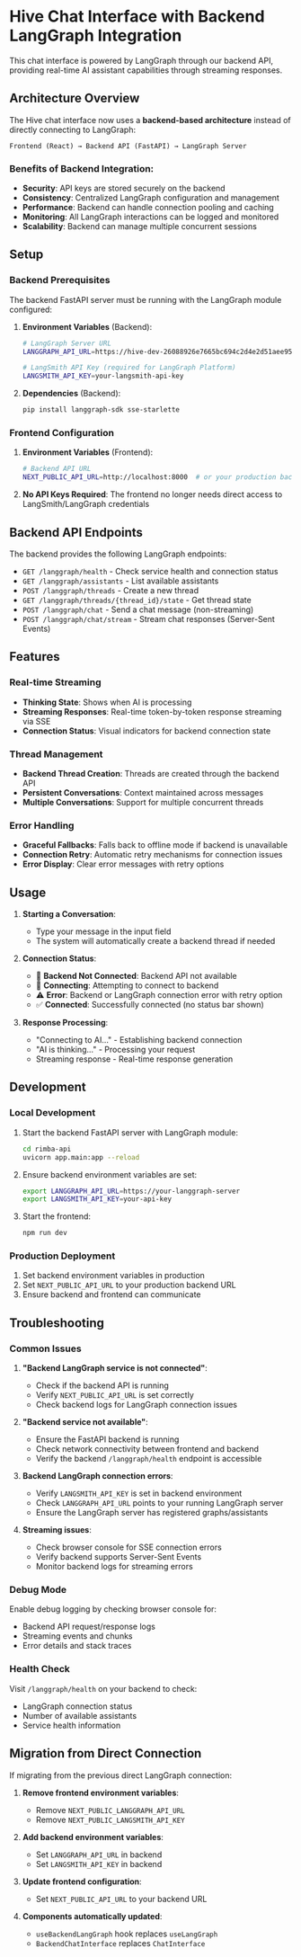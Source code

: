 # Hive Chat Interface with Backend LangGraph Integration

This chat interface is powered by LangGraph through our backend API, providing real-time AI assistant capabilities through streaming responses.

## Architecture Overview

The Hive chat interface now uses a **backend-based architecture** instead of directly connecting to LangGraph:

```
Frontend (React) → Backend API (FastAPI) → LangGraph Server
```

### Benefits of Backend Integration:
- **Security**: API keys are stored securely on the backend
- **Consistency**: Centralized LangGraph configuration and management
- **Performance**: Backend can handle connection pooling and caching
- **Monitoring**: All LangGraph interactions can be logged and monitored
- **Scalability**: Backend can manage multiple concurrent sessions

## Setup

### Backend Prerequisites

The backend FastAPI server must be running with the LangGraph module configured:

1. **Environment Variables** (Backend):
   ```bash
   # LangGraph Server URL
   LANGGRAPH_API_URL=https://hive-dev-26088926e7665bc694c2d4e2d51aee95.us.langgraph.app
   
   # LangSmith API Key (required for LangGraph Platform)
   LANGSMITH_API_KEY=your-langsmith-api-key
   ```

2. **Dependencies** (Backend):
   ```bash
   pip install langgraph-sdk sse-starlette
   ```

### Frontend Configuration

1. **Environment Variables** (Frontend):
   ```bash
   # Backend API URL
   NEXT_PUBLIC_API_URL=http://localhost:8000  # or your production backend URL
   ```

2. **No API Keys Required**: The frontend no longer needs direct access to LangSmith/LangGraph credentials

## Backend API Endpoints

The backend provides the following LangGraph endpoints:

- `GET /langgraph/health` - Check service health and connection status
- `GET /langgraph/assistants` - List available assistants  
- `POST /langgraph/threads` - Create a new thread
- `GET /langgraph/threads/{thread_id}/state` - Get thread state
- `POST /langgraph/chat` - Send a chat message (non-streaming)
- `POST /langgraph/chat/stream` - Stream chat responses (Server-Sent Events)

## Features

### Real-time Streaming
- **Thinking State**: Shows when AI is processing
- **Streaming Responses**: Real-time token-by-token response streaming via SSE
- **Connection Status**: Visual indicators for backend connection state

### Thread Management
- **Backend Thread Creation**: Threads are created through the backend API
- **Persistent Conversations**: Context maintained across messages
- **Multiple Conversations**: Support for multiple concurrent threads

### Error Handling
- **Graceful Fallbacks**: Falls back to offline mode if backend is unavailable
- **Connection Retry**: Automatic retry mechanisms for connection issues
- **Error Display**: Clear error messages with retry options

## Usage

1. **Starting a Conversation**:
   - Type your message in the input field
   - The system will automatically create a backend thread if needed

2. **Connection Status**:
   - 🔌 **Backend Not Connected**: Backend API not available
   - 🔄 **Connecting**: Attempting to connect to backend
   - ⚠️ **Error**: Backend or LangGraph connection error with retry option
   - ✅ **Connected**: Successfully connected (no status bar shown)

3. **Response Processing**:
   - "Connecting to AI..." - Establishing backend connection
   - "AI is thinking..." - Processing your request
   - Streaming response - Real-time response generation

## Development

### Local Development
1. Start the backend FastAPI server with LangGraph module:
   ```bash
   cd rimba-api
   uvicorn app.main:app --reload
   ```

2. Ensure backend environment variables are set:
   ```bash
   export LANGGRAPH_API_URL=https://your-langgraph-server
   export LANGSMITH_API_KEY=your-api-key
   ```

3. Start the frontend:
   ```bash
   npm run dev
   ```

### Production Deployment
1. Set backend environment variables in production
2. Set `NEXT_PUBLIC_API_URL` to your production backend URL
3. Ensure backend and frontend can communicate

## Troubleshooting

### Common Issues

1. **"Backend LangGraph service is not connected"**:
   - Check if the backend API is running
   - Verify `NEXT_PUBLIC_API_URL` is set correctly
   - Check backend logs for LangGraph connection issues

2. **"Backend service not available"**:
   - Ensure the FastAPI backend is running
   - Check network connectivity between frontend and backend
   - Verify the backend `/langgraph/health` endpoint is accessible

3. **Backend LangGraph connection errors**:
   - Verify `LANGSMITH_API_KEY` is set in backend environment
   - Check `LANGGRAPH_API_URL` points to your running LangGraph server
   - Ensure the LangGraph server has registered graphs/assistants

4. **Streaming issues**:
   - Check browser console for SSE connection errors
   - Verify backend supports Server-Sent Events
   - Monitor backend logs for streaming errors

### Debug Mode
Enable debug logging by checking browser console for:
- Backend API request/response logs
- Streaming events and chunks
- Error details and stack traces

### Health Check
Visit `/langgraph/health` on your backend to check:
- LangGraph connection status
- Number of available assistants
- Service health information

## Migration from Direct Connection

If migrating from the previous direct LangGraph connection:

1. **Remove frontend environment variables**:
   - Remove `NEXT_PUBLIC_LANGGRAPH_API_URL`
   - Remove `NEXT_PUBLIC_LANGSMITH_API_KEY`

2. **Add backend environment variables**:
   - Set `LANGGRAPH_API_URL` in backend
   - Set `LANGSMITH_API_KEY` in backend

3. **Update frontend configuration**:
   - Set `NEXT_PUBLIC_API_URL` to your backend URL

4. **Components automatically updated**:
   - `useBackendLangGraph` hook replaces `useLangGraph`
   - `BackendChatInterface` replaces `ChatInterface` 